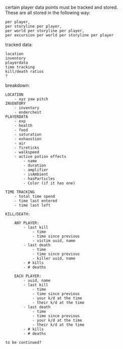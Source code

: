 certain player data points must be tracked and stored.  
These are all stored in the following way:

    per player,
    per storyline per player,
    per world per storyline per player,
    per excursion per world per storyline per player

tracked data:

    location
    inventory
    playerdata
    time tracking
    kill/death ratios
    ?

breakdown:

    LOCATION
        - xyz yaw pitch
    INVENTORY
        - inventory
        - enderchest
    PLAYERDATA
        - exp
        - health
        - food
        - saturation
        - exhaustion
        - air
        - fireticks
        - walkspeed
        - active potion effects
            - name
            - duration
            - amplifier
            - isAmbient
            - hasParticles
            - Color (if it has one)
    
    TIME TRACKING
        - total time spend
        - time last entered
        - time last left
    
    KILL/DEATH:
    
        ANY PLAYER:
            - last kill
                - time
                - time since previous
                - victim uuid, name
            - last death
                - time
                - time since previous
                - killer uuid, name     
            - # kills
            - # deaths
            
        EACH PLAYER:
            - uuid, name
            - last kill
                - time
                - time since previous
                - your k/d at the time
                - their k/d at the time
            - last death
                - time
                - time since previous
                - your k/d at the time
                - their k/d at the time      
            - # kills
            - # deaths

    to be continued?
